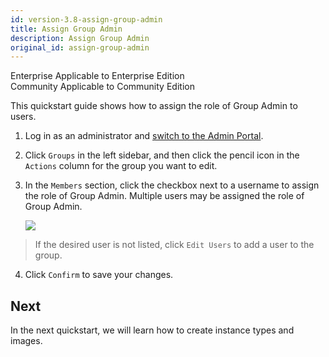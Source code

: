 ```yaml
---
id: version-3.8-assign-group-admin
title: Assign Group Admin
description: Assign Group Admin
original_id: assign-group-admin
---
```

<div class="label-sect">
  <div class="ee-only tooltip">Enterprise
    <span class="tooltiptext">Applicable to Enterprise Edition</span>
  </div>
  <div class="ce-only tooltip">Community
    <span class="tooltiptext">Applicable to Community Edition</span>
  </div>
</div>

This quickstart guide shows how to assign the role of Group Admin to users.


1. Log in as an administrator and [switch to the Admin Portal](login-portal-admin).

2. Click `Groups` in the left sidebar, and then click the pencil icon in the `Actions` column for the group you want to edit.

3. In the `Members` section, click the checkbox next to a username to assign the role of Group Admin.  Multiple users may be assigned the role of Group Admin.

    ![](assets/group_admin.png)

> If the desired user is not listed, click `Edit Users` to add a user to the group.


4. Click `Confirm` to save your changes.


## Next

In the next quickstart, we will learn how to create instance types and images.
